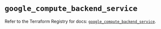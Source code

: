 # `google_compute_backend_service`

Refer to the Terraform Registry for docs: [`google_compute_backend_service`](https://registry.terraform.io/providers/hashicorp/google/6.10.0/docs/resources/compute_backend_service).
